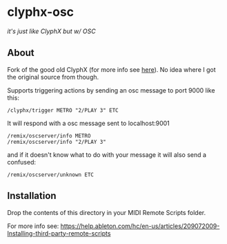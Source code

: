 # clyphx-osc

_it's just like ClyphX but w/ OSC_

## About

Fork of the good old ClyphX (for more info see [here](https://github.com/ldrolez/clyphx-live10/)).
No idea where I got the original source from though.

Supports triggering actions by sending an osc message to port 9000 like this:
```
/clyphx/trigger METRO "2/PLAY 3" ETC
```

It will respond with a osc message sent to localhost:9001
```
/remix/oscserver/info METRO 
/remix/oscserver/info "2/PLAY 3"
```
and if it doesn't know what to do with your message it will also send a confused:
```
/remix/oscserver/unknown ETC
```

## Installation

Drop the contents of this directory in your MIDI Remote Scripts folder. 

For more info see: https://help.ableton.com/hc/en-us/articles/209072009-Installing-third-party-remote-scripts
